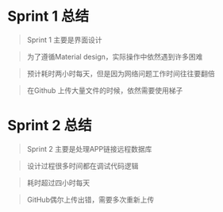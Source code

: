 # Sprint 1 总结

> Sprint 1 主要是界面设计

> 为了遵循Material design，实际操作中依然遇到许多困难

> 预计耗时两小时每天，但是因为网络问题工作时间往往要翻倍

> 在Github 上传大量文件的时候，依然需要使用梯子


# Sprint 2 总结

> Sprint 2 主要是处理APP链接远程数据库

> 设计过程很多时间都在调试代码逻辑

> 耗时超过四小时每天

> GitHub偶尔上传出错，需要多次重新上传